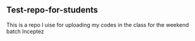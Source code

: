 ## Test-repo-for-students
This is a repo I uise for uploading my codes in the class for the weekend batch Inceptez
